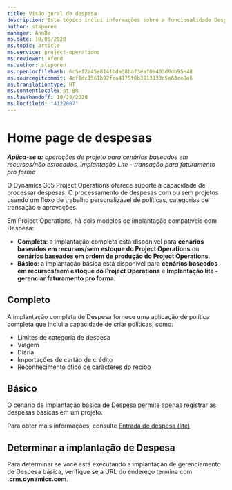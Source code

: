 ```yaml
---
title: Visão geral de despesa
description: Este tópico inclui informações sobre a funcionalidade Despesa no Project Operations.
author: stsporen
manager: AnnBe
ms.date: 10/06/2020
ms.topic: article
ms.service: project-operations
ms.reviewer: kfend
ms.author: stsporen
ms.openlocfilehash: 6c5ef2a45e8141bda38baf3eaf0a403d6db95e48
ms.sourcegitcommit: 4cf1dc1561b92fca4175f0b3813133c5e63ce8e6
ms.translationtype: HT
ms.contentlocale: pt-BR
ms.lasthandoff: 10/28/2020
ms.locfileid: "4122807"
---
```

# <a name="expense-home-page"></a>Home page de despesas

_**Aplica-se a:** operações de projeto para cenários baseados em recursos/não estocados, implantação Lite - transação para faturamento pro forma_


O Dynamics 365 Project Operations oferece suporte à capacidade de processar despesas. O processamento de despesas com ou sem projetos usando um fluxo de trabalho personalizável de políticas, categorias de transação e aprovações.

Em Project Operations, há dois modelos de implantação compatíveis com Despesa: 

- **Completa**: a implantação completa está disponível para **cenários baseados em recursos/sem estoque do Project Operations** ou **cenários baseados em ordem de produção do Project Operations**.
- **Básico**: a implantação básica está disponível para **cenários baseados em recursos/sem estoque do Project Operations** e **Implantação lite - gerenciar faturamento pro forma**.

## <a name="full"></a>Completo 
A implantação completa de Despesa fornece uma aplicação de política completa que inclui a capacidade de criar políticas, como:

  - Limites de categoria de despesa
  - Viagem
  - Diária
  - Importações de cartão de crédito
  - Reconhecimento ótico de caracteres do recibo

## <a name="basic"></a>Básico 
O cenário de implantação básica de Despesa permite apenas registrar as despesas básicas em um projeto. 

Para obter mais informações, consulte [Entrada de despesa (lite)](basic-expense.md)

## <a name="determine-your-expense-deployment"></a>Determinar a implantação de Despesa
Para determinar se você está executando a implantação de gerenciamento de Despesa básica, verifique se a URL do endereço termina com **.crm.dynamics.com**. 
